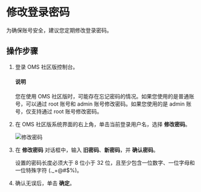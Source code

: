 # 修改登录密码

为确保账号安全，建议您定期修改登录密码。

## 操作步骤

1. 登录 OMS 社区版控制台。

    <main id="notice" type='explain'>
    <h4>说明</h4>
    <p>您在使用 OMS 社区版时，可能存在忘记密码的情况。如果您使用的是普通账号，可以通过 root 账号和 admin 账号修改密码。如果您使用的是 admin 账号，仅支持通过 root 账号修改密码。</p>
    </main>

2. 在 OMS 社区版系统界面的右上角，单击当前登录用户名，选择 **修改密码**。

   ![修改密码](https://help-static-aliyun-doc.aliyuncs.com/assets/img/zh-CN/8886124461/p397787.png)

3. 在 **修改密码** 对话框中，输入 **旧密码**、**新密码**，并 **确认密码**。

   设置的密码长度必须大于 8 位小于 32 位，且至少包含一位数字、一位字母和一位特殊字符 (._+@#$%)。

4. 确认无误后，单击 **确定**。
